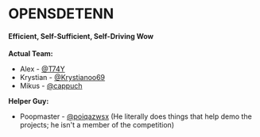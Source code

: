 # OPENSDETENN
#### Efficient, Self-Sufficient, Self-Driving Wow

**Actual Team:**
- Alex - [@T74Y](https://github.com/T74Y)
- Krystian - [@Krystianoo69](https://github.com/Krystianoo69)
- Mikus - [@cappuch](https://github.com/cappuch)

**Helper Guy:**
- Poopmaster - [@poiqazwsx](https://github.com/poiqazwsx) (He literally does things that help demo the projects; he isn't a member of the competition)
